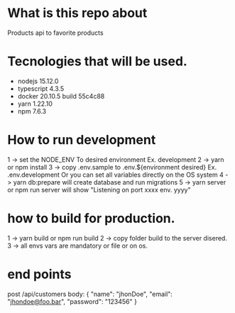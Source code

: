# What is this repo about

Products api to favorite products

# Tecnologies that will be used.

  - nodejs 15.12.0
  - typescript 4.3.5
  - docker 20.10.5 build 55c4c88
  - yarn 1.22.10
  - npm 7.6.3
  # How to run development

  1 -> set the NODE_ENV To desired environment Ex. development
  2 -> yarn or npm install
  3 -> copy .env.sample to .env.${environment desired} Ex. .env.development
       Or you can set all variables directly on the OS system
  4 -> yarn db:prepare will create database and run migrations
  5 -> yarn server or npm run server will show "Listening on port xxxx env. yyyy"

# how to build for production.

  1 -> yarn build or npm run build
  2 -> copy folder build to the server disered.
  3 -> all envs vars are mandatory or file or on os.
# end points

  post /api/customers
    body: {
      "name": "jhonDoe",
      "email": "jhondoe@foo.bar",
      "password": "123456"
    }
